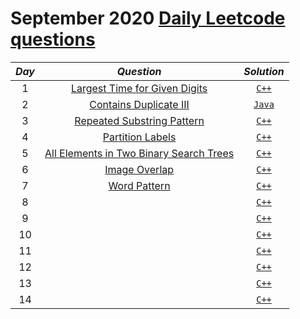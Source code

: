 # September 2020 [Daily Leetcode questions](https://leetcode.com/explore/challenge/card/september-leetcoding-challenge/)


|*Day*| *Question*| *Solution*|
|:------:|:-------:|:-------:|
|1| [Largest Time for Given Digits](https://leetcode.com/explore/challenge/card/september-leetcoding-challenge/554/week-1-september-1st-september-7th/3445/)|[`C++`](https://github.com/kameshkotwani/september-leetcode-challenge/blob/master/largest-time-for-given-digits.cpp)|
|2| [Contains Duplicate III](https://leetcode.com/explore/challenge/card/september-leetcoding-challenge/554/week-1-september-1st-september-7th/3446/)|[`Java`](https://github.com/kameshkotwani/september-leetcode-challenge/blob/master/contains-duplicate-iii.java)|
|3| [Repeated Substring Pattern](https://leetcode.com/explore/challenge/card/september-leetcoding-challenge/554/week-1-september-1st-september-7th/3447/)|[`C++`](https://github.com/kameshkotwani/september-leetcode-challenge/blob/master/repeated-substring-pattern.cpp)|
|4| [Partition Labels](https://leetcode.com/explore/challenge/card/september-leetcoding-challenge/554/week-1-september-1st-september-7th/3448/)|[`C++`](https://github.com/kameshkotwani/september-leetcode-challenge/blob/master/partition-labels.cpp)|
|5| [All Elements in Two Binary Search Trees](https://leetcode.com/explore/challenge/card/september-leetcoding-challenge/554/week-1-september-1st-september-7th/3449/)|[`C++`](https://github.com/kameshkotwani/september-leetcode-challenge/blob/master/all-elements-in-two-binary-search-trees.cpp)|
|6| [Image Overlap](https://leetcode.com/explore/challenge/card/september-leetcoding-challenge/554/week-1-september-1st-september-7th/3450/)|[`C++`](https://github.com/kameshkotwani/september-leetcode-challenge/blob/master/image-overlap.cpp)|
|7| [Word Pattern](https://leetcode.com/explore/challenge/card/september-leetcoding-challenge/554/week-1-september-1st-september-7th/3451/)|[`C++`]()|
|8| []()|[`C++`]()|
|9| []()|[`C++`]()|
|10| []()|[`C++`]()|
|11| []()|[`C++`]()|
|12| []()|[`C++`]()|
|13| []()|[`C++`]()|
|14| []()|[`C++`]()|
